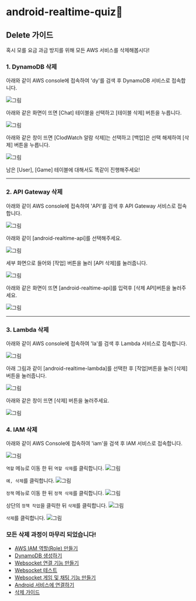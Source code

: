 # android-realtime-quiz🥳

## Delete 가이드

혹시 모를 요금 과금 방지를 위해 모든 AWS 서비스를 삭제해봅시다!

### 1. DynamoDB 삭제

아래와 같이 AWS console에 접속하여 'dy'를 검색 후 DynamoDB 서비스로 접속합니다.

![그림](../images/delete/1.png)

아래와 같은 화면이 뜨면 [Chat] 테이블을 선택하고 [테이블 삭제] 버튼을 누릅니다.

![그림](../images/delete/2.png)

아래와 같은 창이 뜨면 [ClodWatch 알람 삭제]는 선택하고 [백업]은 선택 해제하여 [삭제] 버튼을 누릅니다.

![그림](../images/delete/3.png)

남은 [User], [Game] 테이블에 대해서도 똑같이 진행해주세요!

---

### 2. API Gateway 삭제

아래와 같이 AWS console에 접속하여 'API'를 검색 후 API Gateway 서비스로 접속합니다.

![그림](../images/delete/4.png)

아래와 같이 [android-realtime-api]를 선택해주세요.

![그림](../images/delete/5.png)

세부 화면으로 들어와 [작업] 버튼을 눌러 [API 삭제]를 눌러줍니다.

![그림](../images/delete/6.png)

아래와 같은 화면이 뜨면 [android-realtime-api]를 입력후 [삭제 API]버튼을 눌러주세요.

![그림](../images/delete/7.png)

---

### 3. Lambda 삭제

아래와 같이 AWS console에 접속하여 'la'를 검색 후 Lambda 서비스로 접속합니다.

![그림](../images/delete/8.png)

아래 그림과 같이 [android-realtime-lambda]를 선택한 후 [작업]버튼을 눌러 [삭제] 버튼을 눌러줍니다.

![그림](../images/delete/9.png)

아래와 같은 창이 뜨면 [삭제] 버튼을 눌러주세요.

![그림](../images/delete/10.png)

### 4. IAM 삭제

아래와 같이 AWS Console에 접속하여 'iam'을 검색 후 IAM 서비스로 접속합니다.

![그림](../images/delete/11.png)

`역할` 메뉴로 이동 한 뒤 `역할 삭제`를 클릭합니다.
![그림](../images/delete/12.png)

`예, 삭제`를 클릭합니다.
![그림](../images/delete/13.png)

`정책` 메뉴로 이동 한 뒤 `정책 삭제`를 클릭합니다.
![그림](../images/delete/14.png)

상단의 `정책 작업`을 클릭한 뒤 `삭제`를 클릭합니다.
![그림](../images/delete/15.png)

`삭제`를 클릭합니다.
![그림](../images/delete/16.png)



### 모든 삭제 과정이 마무리 되었습니다!


- [AWS IAM 역할(Role) 만들기](https://github.com/yebonkim/android-realtime-quiz/blob/master/guide/AWS_IAM_guide.md)
- [DynamoDB 생성하기](https://github.com/yebonkim/android-realtime-quiz/blob/master/guide/AWS_DynamoDB_guide.md)
- [Websocket 연결 기능 만들기](https://github.com/yebonkim/android-realtime-quiz/blob/master/guide/AWS_websocket_connection_guide.md)
- [Websocket 테스트](https://github.com/yebonkim/android-realtime-quiz/blob/master/guide/AWS_websocket_test_guide.md)
- [Websocket 게임 및 채팅 기능 만들기](https://github.com/yebonkim/android-realtime-quiz/blob/master/guide/AWS_websocket_guide.md)
- [Android 서비스에 연결하기](https://github.com/yebonkim/android-realtime-quiz/blob/master/guide/Android_guide.md)
- [삭제 가이드](https://github.com/yebonkim/android-realtime-quiz/blob/master/guide/delete_guide.md)